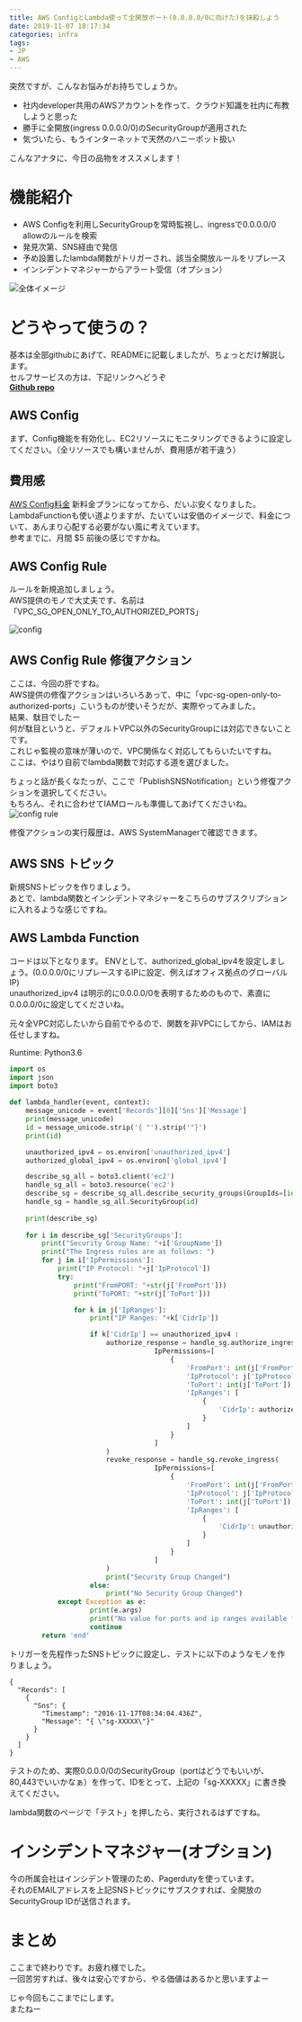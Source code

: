 ```yaml
---
title: AWS ConfigとLambda使って全開放ポート(0.0.0.0/0に向けた)を抹殺しよう
date: 2019-11-07 18:17:34
categories: infra
tags:
- JP
- AWS
---
```

突然ですが、こんなお悩みがお持ちでしょうか。
- 社内developer共用のAWSアカウントを作って、クラウド知識を社内に布教しようと思った
- 勝手に全開放(ingress 0.0.0.0/0)のSecurityGroupが適用された
- 気づいたら、もうインターネットで天然のハニーポット扱い

こんなアナタに、今日の品物をオススメします！
<!--more-->

# 機能紹介
- AWS Configを利用しSecurityGroupを常時監視し、ingressで0.0.0.0/0 allowのルールを検索
- 発見次第、SNS経由で発信
- 予め設置したlambda関数がトリガーされ、該当全開放ルールをリプレース
- インシデントマネジャーからアラート受信（オプション）

![全体イメージ](http://wx3.sinaimg.cn/mw690/735d420agy1g8plt36jwyj20ne0gkdgf.jpg)

# どうやって使うの？
基本は全部githubにあげて、READMEに記載しましたが、ちょっとだけ解説します。  
セルフサービスの方は、下記リンクへどうぞ  
__[Github repo](https://github.com/kuritan/aws_config_replace_unauthorized_ports)__

## AWS Config
まず、Config機能を有効化し、EC2リソースにモニタリングできるように設定してください。（全リソースでも構いませんが、費用感が若干違う）

## 費用感
[AWS Config料金](https://aws.amazon.com/jp/config/pricing/)
新料金プランになってから、だいぶ安くなりました。  
LambdaFunctionも使い道よりますが、たいていは安価のイメージで、料金について、あんまり心配する必要がない風に考えています。  
参考までに、月間 $5 前後の感じですかね。

## AWS Config Rule
ルールを新規追加しましょう。  
AWS提供のモノで大丈夫です、名前は「VPC_SG_OPEN_ONLY_TO_AUTHORIZED_PORTS」  

![config](http://wx1.sinaimg.cn/mw690/735d420agy1g8pn6gn3w2j20rj0ow415.jpg)

## AWS Config Rule 修復アクション
ここは、今回の肝ですね。  
AWS提供の修復アクションはいろいろあって、中に「vpc-sg-open-only-to-authorized-ports」こいうものが使いそうだが、実際やってみました。  
結果、駄目でしたー  
何が駄目というと、デフォルトVPC以外のSecurityGroupには対応できないことです。  
これじゃ監視の意味が薄いので、VPC関係なく対応してもらいたいですね。  
ここは、やはり自前でlambda関数で対応する道を選びました。  

ちょっと話が長くなたっが、ここで「PublishSNSNotification」という修復アクションを選択してください。  
もちろん、それに合わせてIAMロールも準備してあげてくださいね。
![config rule](http://wx3.sinaimg.cn/mw690/735d420agy1g8pn6jy2kgj20qo0mqtbo.jpg)

修復アクションの実行履歴は、AWS SystemManagerで確認できます。

## AWS SNS トピック
新規SNSトピックを作りましょう。  
あとで、lambda関数とインシデントマネジャーをこちらのサブスクリプションに入れるような感じですね。

## AWS Lambda Function
コードは以下となります。
ENVとして、authorized_global_ipv4を設定しましょう。(0.0.0.0/0にリプレースするIPに設定、例えばオフィス拠点のグローバルIP)  
unauthorized_ipv4 は明示的に0.0.0.0/0を表明するためのもので、素直に0.0.0.0/0に設定してくださいね。

元々全VPC対応したいから自前でやるので、関数を非VPCにしてから、IAMはお任せしますね。

Runtime: Python3.6
```python3:config-lambda.py
import os
import json
import boto3
 
def lambda_handler(event, context):
    message_unicode = event['Records'][0]['Sns']['Message']
    print(message_unicode)
    id = message_unicode.strip('{ "').strip('"}')
    print(id)

    unauthorized_ipv4 = os.environ['unauthorized_ipv4']
    authorized_global_ipv4 = os.environ['global_ipv4']

    describe_sg_all = boto3.client('ec2')
    handle_sg_all = boto3.resource('ec2')
    describe_sg = describe_sg_all.describe_security_groups(GroupIds=[id])
    handle_sg = handle_sg_all.SecurityGroup(id)
    
    print(describe_sg)
    
    for i in describe_sg['SecurityGroups']:
        print("Security Group Name: "+i['GroupName'])
        print("The Ingress rules are as follows: ")
        for j in i['IpPermissions']:
            print("IP Protocol: "+j['IpProtocol'])
            try:
                print("FromPORT: "+str(j['FromPort']))
                print("ToPORT: "+str(j['ToPort']))

                for k in j['IpRanges']:
                    print("IP Ranges: "+k['CidrIp'])

                    if k['CidrIp'] == unauthorized_ipv4 :
                        authorize_response = handle_sg.authorize_ingress(
                                    IpPermissions=[
                                        {
                                            'FromPort': int(j['FromPort']),
                                            'IpProtocol': j['IpProtocol'],
                                            'ToPort': int(j['ToPort']),
                                            'IpRanges': [
                                                {
                                                    'CidrIp': authorized_global_ipv4
                                                }
                                            ]
                                        }
                                    ]
                        )
                        revoke_response = handle_sg.revoke_ingress(
                                    IpPermissions=[
                                        {
                                            'FromPort': int(j['FromPort']),
                                            'IpProtocol': j['IpProtocol'],
                                            'ToPort': int(j['ToPort']),
                                            'IpRanges': [
                                                {
                                                    'CidrIp': unauthorized_ipv4
                                                }
                                            ]
                                        }
                                    ]
                        )
                        print("Security Group Changed")
                    else:
                        print("No Security Group Changed")
            except Exception as e:
                    print(e.args)
                    print("No value for ports and ip ranges available for this security group")
                    continue
        return 'end'
```


トリガーを先程作ったSNSトピックに設定し、テストに以下のようなモノを作りましょう。

```
{
  "Records": [
    {
      "Sns": {
        "Timestamp": "2016-11-17T08:34:04.436Z",
        "Message": "{ \"sg-XXXXX\"}"
      }
    }
  ]
}
```

テストのため、実際0.0.0.0/0のSecurityGroup（portはどうでもいいが、80,443でいいかなぁ）を作って、IDをとって、上記の「sg-XXXXX」に書き換えてください。

lambda関数のページで「テスト」を押したら、実行されるはずですね。  


# インシデントマネジャー(オプション)
今の所属会社はインシデント管理のため、Pagerdutyを使っています。  
それのEMAILアドレスを上記SNSトピックにサブスクすれば、全開放のSecurityGroup IDが送信されます。

# まとめ
ここまで終わりです。お疲れ様でした。  
一回苦労すれば、後々は安心ですから、やる価値はあるかと思いますよー  

じゃ今回もここまでにします。  
またねー